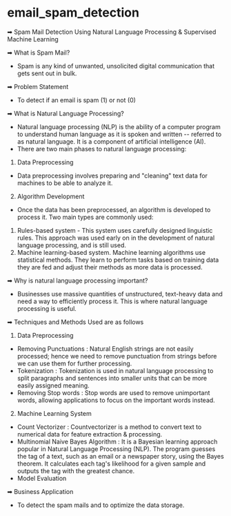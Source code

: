 # email_spam_detection

➡ Spam Mail Detection Using Natural Language Processing & Supervised Machine Learning

➡ What is Spam Mail?
- Spam is any kind of unwanted, unsolicited digital communication that gets sent out in bulk.

➡ Problem Statement
- To detect if an email is spam (1) or not (0)

➡ What is Natural Language Processing?
- Natural language processing (NLP) is the ability of a computer program to understand human language as it is spoken and written -- referred to as natural language. It is a component of artificial intelligence (AI).
- There are two main phases to natural language processing: 

1) Data Preprocessing
- Data preprocessing involves preparing and "cleaning" text data for machines to be able to analyze it.

2) Algorithm Development
- Once the data has been preprocessed, an algorithm is developed to process it. Two main types are commonly used:
1) Rules-based system - This system uses carefully designed linguistic rules. This approach was used early on in the development of natural language processing, and is still used.
2) Machine learning-based system. Machine learning algorithms use statistical methods. They learn to perform tasks based on training data they are fed and adjust their methods as more data is processed.

➡ Why is natural language processing important?
- Businesses use massive quantities of unstructured, text-heavy data and need a way to efficiently process it. This is where natural language processing is useful.

➡ Techniques and Methods Used are as follows
1) Data Preprocessing
- Removing Punctuations : Natural English strings are not easily processed; hence we need to remove punctuation from strings before we can use them for further processing.
- Tokenization : Tokenization is used in natural language processing to split paragraphs and sentences into smaller units that can be more easily assigned meaning.
- Removing Stop words :  Stop words are used to remove unimportant words, allowing applications to focus on the important words instead.

2) Machine Learning System
- Count Vectorizer : Countvectorizer is a method to convert text to numerical data for feature extraction & processing.
- Multinomial Naive Bayes Algorithm : It is a Bayesian learning approach popular in Natural Language Processing (NLP). The program guesses the tag of a text, such as an email or a newspaper story, using the Bayes theorem. It calculates each tag's likelihood for a given sample and outputs the tag with the greatest chance.
- Model Evaluation

➡ Business Application
- To detect the spam mails and to optimize the data storage.
